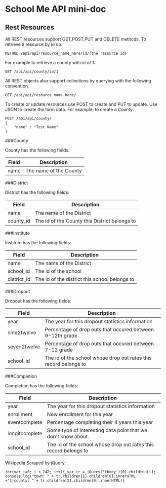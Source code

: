 School Me API mini-doc
========================================================================


Rest Resources
------------------------------------------------------------------------

All REST resources support GET,POST,PUT and DELETE methods. To retrieve 
a resource by id do: 

    METHOD /api/api/resource_name_here/id/{the resource id}

For example to retrieve a county with id of 1:

    GET /api/api/county/id/1

All REST objects also support collections by querying with the following
convention.

    GET /api/api/resource_name_here/

To create or update resources use POST to create and PUT to update. Use
JSON to create the form data. For example, to create a County:

    POST /api/api/county/
    { 
        "name" : "Test Name"
    }



###County

County has the following fields: 
<table>
    <thead>
        <tr>
            <th>Field</th>
            <th>Description</th>
        </tr>               
    </thead>
    <tbody>
        <tr>
            <td>name</td>
            <td>The name of the County</td>
        </tr>           
    </tbody>
</table>


###District

District has the following fields: 
<table>
    <thead>
        <tr>
            <th>Field</th>
            <th>Description</th>
        </tr>               
    </thead>
    <tbody>
        <tr>
            <td>name</td>
            <td>The name of the District</td>
        </tr>           
        <tr>
            <td>county_id</td>
            <td>The id of the County this District belongs to</td>
        </tr>           
    </tbody>
</table>

###Institute

Institute has the following fields:
<table>
    <thead>
        <tr>
            <th>Field</th>
            <th>Description</th>
        </tr>               
    </thead>
    <tbody>
        <tr>
            <td>name</td>
            <td>The name of the District</td>
        </tr>           
        <tr>
            <td>school_id</td>
            <td>The id of the school</td>
        </tr>           
        <tr>
            <td>district_id</td>
            <td>The id of the district this school belongs to</td>
        </tr>           
    </tbody>
</table>


###Dropout

Dropout has the following fields:
<table>
    <thead>
        <tr>
            <th>Field</th>
            <th>Description</th>
        </tr>               
    </thead>
    <tbody>
        <tr>
            <td>year</td>
            <td>The year for this dropout statistics information</td>
        </tr>           
        <tr>
            <td>nine2twelve</td>
            <td>Percentage of drop outs that occured between 9-12th grade</td>
        </tr>           
        <tr>
            <td>seven2twelve</td>
            <td>Percentage of drop outs that occured between 7-12 grade</td>
        </tr>           
        <tr>
            <td>school_id</td>
            <td>The id of the school whose drop out rates this record belongs to</td>
        </tr>           
    </tbody>
</table>


###Completion

Completion has the following fields:
<table>
    <thead>
        <tr>
            <th>Field</th>
            <th>Description</th>
        </tr>               
    </thead>
    <tbody>
        <tr>
            <td>year</td>
            <td>The year for this dropout statistics information</td>
        </tr>           
        <tr>
            <td>enrollment</td>
            <td>New enrollment for this year</td>
        </tr>           
        <tr>
            <td>eventcomplete</td>
            <td>Percentage completing their 4 years this year</td>
        </tr>           
        <tr>
            <td>longitcomplete</td>
            <td>Some type of interesting data point that we don't know about.</td>
        </tr>           
        <tr>
            <td>school_id</td>
            <td>The id of the school whose drop out rates this record belongs to</td>
        </tr>           
    </tbody>
</table>


Wikipedia Scraped by jQuery: 

    for(var i=0; i < 242; i++){ var tr = jQuery('tbody')[0].children[i]; console.log("town: " + tr.children[1].children[0].innerHTML +"||county: " + tr.children[2].children[0].innerHTML)}

